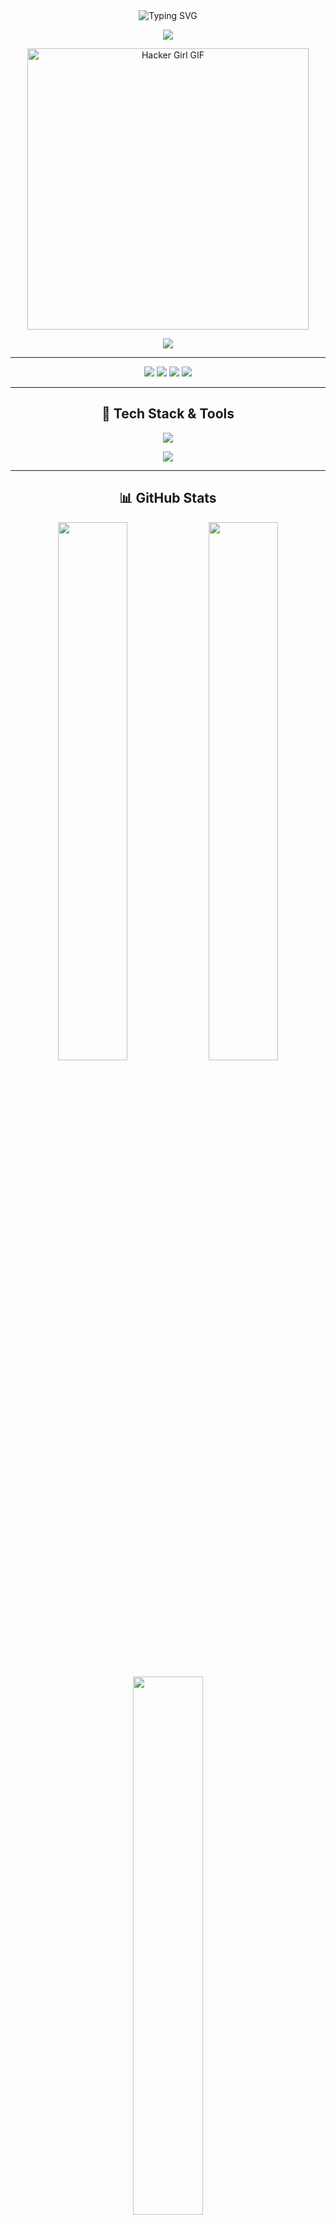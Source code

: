 <div align="center">
  <img src="https://readme-typing-svg.demolab.com?font=Fira+Code&size=28&duration=3000&pause=1000&center=true&vCenter=true&width=500&lines=My+name+is;Prissa+Senja+Dewiandra;🚀+Testnet+Hunter+🔥" alt="Typing SVG" />
</div>
<!-- Background Header -->
<p align="center">
  <img src="https://capsule-render.vercel.app/api?type=waving&color=gradient&height=180&section=header&text=Welcome%20to%20Prissa's%20Realm!&fontSize=35&fontAlign=50&fontColor=ffffff" />
</p>

<!-- Hacker Girl Coding GIF -->
<div align="center">
  <img src="https://media2.giphy.com/media/v1.Y2lkPTc5MGI3NjExeW94MzFsMjZxYTNlOGZlemdyNzh1YzRhZ281bWg3MTM2MDgxc2wycyZlcD12MV9pbnRlcm5hbF9naWZfYnlfaWQmY3Q9cw/6uRroBkYAr9Hj5VsRq/giphy.gif" 
       width="450" height="450" alt="Hacker Girl GIF" />
</div>

<!-- Animated Footer -->
<p align="center">
  <img src="https://capsule-render.vercel.app/api?type=waving&color=gradient&height=100&section=footer"/>
</p>


---

<!-- Profile Badges -->
<p align="center">
  <img src="https://komarev.com/ghpvc/?username=Rosellines&label=Profile+Views&color=brightgreen&style=for-the-badge" />
  <img src="https://img.shields.io/github/stars/Rosellines?style=for-the-badge&color=yellow" />
  <img src="https://img.shields.io/github/followers/Rosellines?style=for-the-badge&color=blue" />
  <img src="https://img.shields.io/badge/Open%20Source-%F0%9F%94%8D-blue?style=for-the-badge" />
</p>

---

<!-- Tech Stack -->
<h2 align="center">🚀 Tech Stack & Tools</h2>
<p align="center">
  <img src="https://skillicons.dev/icons?i=html,css,js,ts,react,nextjs,vue,nuxt,tailwind,bootstrap,sass,nodejs,express,php,laravel,java,spring,py,django,cpp,c,cs,go,rust,swift,kotlin,dart,flutter" />
</p>
<p align="center">
  <img src="https://skillicons.dev/icons?i=linux,bash,docker,kubernetes,aws,gcp,azure,firebase,mysql,postgres,mongodb,sqlite,redis,git,github,gitlab,vscode,idea,figma,xd,postman,vercel,netlify" />
</p>

---

<!-- GitHub Stats -->
<h2 align="center">📊 GitHub Stats</h2>
<p align="center">
  <img src="https://github-readme-stats.vercel.app/api?username=Rosellines&show_icons=true&theme=tokyonight&hide_border=true" width="47%"/>
  <img src="https://github-readme-streak-stats.herokuapp.com?user=Rosellines&theme=tokyonight&hide_border=true" width="47%"/>
</p>

<p align="center">
  <img src="https://github-readme-stats.vercel.app/api/top-langs/?username=Rosellines&layout=compact&theme=tokyonight&hide_border=true" width="47%" />
</p>

---

<!-- Contribution Graph -->
<h2 align="center">⚡ Contribution Graph</h2>
<p align="center">
  <img src="https://github-readme-activity-graph.vercel.app/graph?username=Rosellines&theme=tokyo-night&hide_border=true" />
</p>

---

<!-- GitHub Trophies -->
<h2 align="center">🏆 GitHub Trophies 🏆</h2>
<p align="center">
  <img src="https://github-profile-trophy.vercel.app/?username=Rosellines&theme=gruvbox&no-bg=true&no-frame=true&margin-w=6" />
</p>

---

<!-- Connect Section -->
<h2 align="center">🤝 CONNECT WITH ME 🤝</h2>
<p align="center">
  <a href="mailto:stuckersilver@gmail.com"><img src="https://img.shields.io/badge/Email-red?style=for-the-badge&logo=gmail&logoColor=white"/></a>
  <a href="https://linkedin.com/in/Rosellines"><img src="https://img.shields.io/badge/LinkedIn-0077B5?style=for-the-badge&logo=linkedin&logoColor=white"/></a>
  <a href="https://x.com/facethesign"><img src="https://img.shields.io/badge/X-000000?style=for-the-badge&logo=x&logoColor=white"/></a>
  <a href="https://discord.com/users/Mikasa_nix"><img src="https://img.shields.io/badge/Discord-7289DA?style=for-the-badge&logo=discord&logoColor=white"/></a>
  <a href="https://tiktok.com/@Mikasa"><img src="https://img.shields.io/badge/TikTok-black?style=for-the-badge&logo=tiktok&logoColor=white"/></a>
</p>

---

<!-- Footer Parallax -->
<p align="center">
  <img src="https://capsule-render.vercel.app/api?type=waving&color=gradient&height=100&section=footer"/>
</p>
